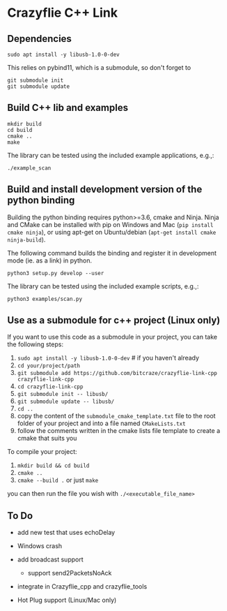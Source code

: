 # Crazyflie C++ Link

## Dependencies

```
sudo apt install -y libusb-1.0-0-dev
```

This relies on pybind11, which is a submodule, so don't forget to

```
git submodule init 
git submodule update
```

## Build C++ lib and examples

```
mkdir build
cd build
cmake ..
make
```

The library can be tested using the included example applications, e.g.,:

```
./example_scan
```

## Build and install development version of the python binding

Building the python binding requires python>=3.6, cmake and Ninja. Ninja and CMake can be installed with pip on Windows and Mac (```pip install cmake ninja```), or using apt-get on Ubuntu/debian (```apt-get install cmake ninja-build```).

The following command builds the binding and register it in development mode (ie. as a link) in python.

```
python3 setup.py develop --user
```

The library can be tested using the included example scripts, e.g.,:

```
python3 examples/scan.py
```

## Use as a submodule for c++ project (Linux only)

If you want to use this code as a submodule in your project, you can take the following steps:

1. `sudo apt install -y libusb-1.0-0-dev` # if you haven't already
2. `cd your/project/path`
3. `git submodule add https://github.com/bitcraze/crazyflie-link-cpp crazyflie-link-cpp` 
4. `cd crazyflie-link-cpp`
5. `git submodule init -- libusb/`
6. `git submodule update -- libusb/`
7. `cd ..`
8. copy the content of the `submodule_cmake_template.txt` file to the root folder of your project and into a file named `CMakeLists.txt`
9. follow the comments written in the cmake lists file template to create a cmake that suits you


To compile your project:
1. `mkdir build && cd build`
2. `cmake ..`
3.  `cmake --build .` or just `make`

you can then run the file you wish with `./<executable_file_name>`


## To Do

* add new test that uses echoDelay
* Windows crash

* add broadcast support
  * support send2PacketsNoAck 
* integrate in Crazyflie_cpp and crazyflie_tools
* Hot Plug support (Linux/Mac only)
